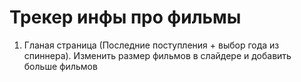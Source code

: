 # Трекер инфы про фильмы

1) Гланая страница (Последние поступления + выбор года из спиннера). Изменить размер фильмов в слайдере и добавить больше фильмов
